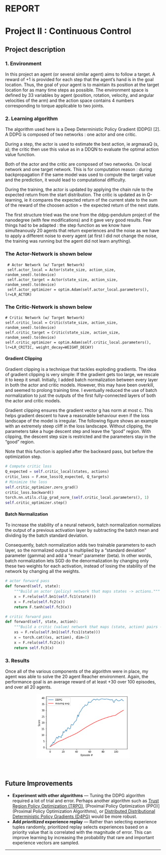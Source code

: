 # **REPORT**

# Project II : Continuous Control

## Project description

### 1. Environment

In this project an agent (or several similar agent) aims to follow a target. A reward of +1 is provided for
each step that the agent’s hand is in the goal location. Thus, the goal of your agent is to maintain its position
at the target location for as many time steps as possible.
The environment space is defined by 33 variables by agent (position, rotation, velocity, and angular velocities
of the arm) and the action space contains 4 numbers corresponding to torque applicable to two joints.

### 2. Learning algorithm

The algorithm used here is a Deep Deterministic Policy Gradient (DDPG) [2]. A DDPG is composed of two
networks : one actor and one critic.

During a step, the actor is used to estimate the best action, ie argmaxaQ (s, a); the critic then use this
value as in a DDQN to evaluate the optimal action value function.

Both of the actor and the critic are composed of two networks. On local network and one target network. This
is for computation reason : during backpropagation if the same model was used to compute the target value
and the prediction, it would lead to computational difficulty.

During the training, the actor is updated by applying the chain rule to the expected return from the start
distribution. The critic is updated as in Q-learning, ie it compares the expected return of the current state to
the sum of the reward of the choosen action + the expected return of the next state.

The first structure tried was the one from the ddpg-pendulum project of the nanodegree (with few modifications) and it gave very good results. Few things had to be adapted : the step function as we know have simulteanously 20 agents that return experiences and the noise as we have to apply a different noise to every
agent (at first I did not change the noise, the training was running but the agent did not learn anything).

### The Actor-Network is shown below

     # Actor Network (w/ Target Network)
     self.actor_local = Actor(state_size, action_size, random_seed).to(device)
     self.actor_target = Actor(state_size, action_size, random_seed).to(device)
     self.actor_optimizer = optim.Adam(self.actor_local.parameters(), lr=LR_ACTOR)
    
### The Critic-Network is shown below

    # Critic Network (w/ Target Network)
    self.critic_local = Critic(state_size, action_size, random_seed).to(device)
    self.critic_target = Critic(state_size, action_size, random_seed).to(device)
    self.critic_optimizer = optim.Adam(self.critic_local.parameters(), lr=LR_CRITIC, weight_decay=WEIGHT_DECAY)
    
    
#### Gradient Clipping

Gradient clipping is a technique that tackles exploding gradients. The idea of gradient clipping is very simple: If the gradient gets too large, we rescale it to keep it small.
Initially, I added batch normalization between every layer in both the actor and critic models. However, this may have been overkill, and seemed to prolong training time. I eventually reduced the use of batch normalization to just the outputs of the first fully-connected layers of both the actor and critic models.

Gradient clipping ensures the gradient vector g has norm at most c. This helps gradient descent to have a reasonable behaviour even if the loss landscape of the model is irregular. The following figure shows an example with an extremely steep cliff in the loss landscape. Without clipping, the parameters take a huge descent step and leave the “good” region. With clipping, the descent step size is restricted and the parameters stay in the “good” region.

Note that this function is applied after the backward pass, but before the optimization step.

```python
# Compute critic loss
Q_expected = self.critic_local(states, actions)
critic_loss = F.mse_loss(Q_expected, Q_targets)
# Minimize the loss
self.critic_optimizer.zero_grad()
critic_loss.backward()
torch.nn.utils.clip_grad_norm_(self.critic_local.parameters(), 1)
self.critic_optimizer.step()
```

#### Batch Normalization

To increase the stability of a neural network, batch normalization normalizes the output of a previous activation layer by subtracting the batch mean and dividing by the batch standard deviation.

Consequently, batch normalization adds two trainable parameters to each layer, so the normalized output is multiplied by a “standard deviation” parameter (gamma) and add a “mean” parameter (beta). In other words, batch normalization lets SGD do the denormalization by changing only these two weights for each activation, instead of losing the stability of the network by changing all the weights.

```python
# actor forward pass
def forward(self, state):
    """Build an actor (policy) network that maps states -> actions."""
    x = F.relu(self.bn1(self.fc1(state)))
    x = F.relu(self.fc2(x))
    return F.tanh(self.fc3(x))
```
```python
# critic forward pass
def forward(self, state, action):
    """Build a critic (value) network that maps (state, action) pairs -> Q-values."""
    xs = F.relu(self.bn1(self.fcs1(state)))
    x = torch.cat((xs, action), dim=1)
    x = F.relu(self.fc2(x))
    return self.fc3(x)
```


### 3. Results

Once all of the various components of the algorithm were in place, my agent was able to solve the 20 agent Reacher environment. Again, the performance goal is an average reward of at least +30 over 100 episodes, and over all 20 agents.

<p align="center">

<img src="assets/results-graph.png" width="60%" align="top-left" alt="" title="Reacher Agent" />

</p>


##### &nbsp;

## Future Improvements
- **Experiment with other algorithms** &mdash; Tuning the DDPG algorithm required a lot of trial and error. Perhaps another algorithm such as [Trust Region Policy Optimization (TRPO)](https://arxiv.org/abs/1502.05477), [Proximal Policy Optimization (PPO)](Proximal Policy Optimization Algorithms), or [Distributed Distributional Deterministic Policy Gradients (D4PG)](https://arxiv.org/abs/1804.08617) would be more robust.
- **Add *prioritized* experience replay** &mdash; Rather than selecting experience tuples randomly, prioritized replay selects experiences based on a priority value that is correlated with the magnitude of error. This can improve learning by increasing the probability that rare and important experience vectors are sampled.


---
